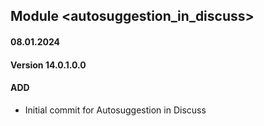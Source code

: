 ## Module <autosuggestion_in_discuss>

#### 08.01.2024
#### Version 14.0.1.0.0
#### ADD
- Initial commit for Autosuggestion in Discuss
